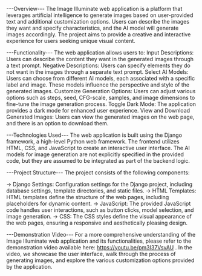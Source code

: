    ---Overview---
The Image Illuminate web application is a platform that leverages artificial intelligence to generate images based on user-provided text and additional customization options.
Users can describe the images they want and specify characteristics, and the AI model will generate images accordingly. 
The project aims to provide a creative and interactive experience for users seeking unique visual content.

   ---Functionality---
The web application allows users to:
Input Descriptions: Users can describe the content they want in the generated images through a text prompt.
Negative Descriptions: Users can specify elements they do not want in the images through a separate text prompt.
Select AI Models: Users can choose from different AI models, each associated with a specific label and image. These models influence the perspective and style of the generated images.
Customize Generation Options: Users can adjust various options such as steps, seed, CFG-scale, samples, and image dimensions to fine-tune the image generation process.
Toggle Dark Mode: The application provides a dark mode for enhanced user experience.
View and Download Generated Images: Users can view the generated images on the web page, and there is an option to download them.

   ---Technologies Used---
The web application is built using the Django framework, a high-level Python web framework. The frontend utilizes HTML, CSS, and JavaScript to create an interactive user interface. 
The AI models for image generation are not explicitly specified in the provided code, but they are assumed to be integrated as part of the backend logic.


   ---Project Structure---
The project consists of the following components:

-> Django Settings: Configuration settings for the Django project, including database settings, template directories, and static files.
-> HTML Templates: HTML templates define the structure of the web pages, including placeholders for dynamic content.
-> JavaScript: The provided JavaScript code handles user interactions, such as button clicks, model selection, and image generation.
-> CSS: The CSS styles define the visual appearance of the web pages, ensuring a responsive and aesthetically pleasing design.

   ---Demonstration Video---
For a more comprehensive understanding of the Image Illuminate web application and its functionalities, please refer to the demonstration video available here: https://youtu.be/pm3I37VsvAU . 
In the video, we showcase the user interface, walk through the process of generating images, and explore the various customization options provided by the application.
